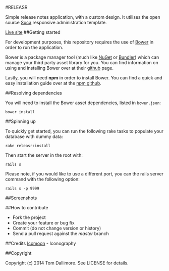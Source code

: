 #RELEASR


Simple release notes application, with a custom design. It utilises the open source [Soca](https://github.com/Jellyfishboy/soca) responsive administration template.

[Live site](http://release.tomdallimore.com)
##Getting started

For development purposes, this repository requires the use of [Bower](http://bower.io/) in order to run the application.

Bower is a package manager tool (much like [NuGet](http://www.nuget.org/) or [Bundler](http://bundler.io/)) which can manage your third party asset library for you. You can find information on using and installing Bower over at their [github](https://github.com/bower/bower) page.

Lastly, you will need **npm** in order to install Bower. You can find a quick and easy installation guide over at the [npm github](https://github.com/npm/npm).

##Resolving dependencies

You will need to install the Bower asset dependencies, listed in `bower.json`:

    bower install
    

##Spinning up

To quickly get started, you can run the following rake tasks to populate your database with dummy data:

    rake releasr:install
  
Then start the server in the root with:

    rails s
    
Please note, if you would like to use a different port, you can the rails server command with the following option:

    rails s -p 9999


##Screenshots

##How to contribute

* Fork the project
* Create your feature or bug fix
* Commit (do not change version or history)
* Send a pull request against the *master* branch

##Credits
[Icomoon](http://icomoon.io/) - Iconography   

##Copyright

Copyright (c) 2014 Tom Dallimore. See LICENSE for details.

